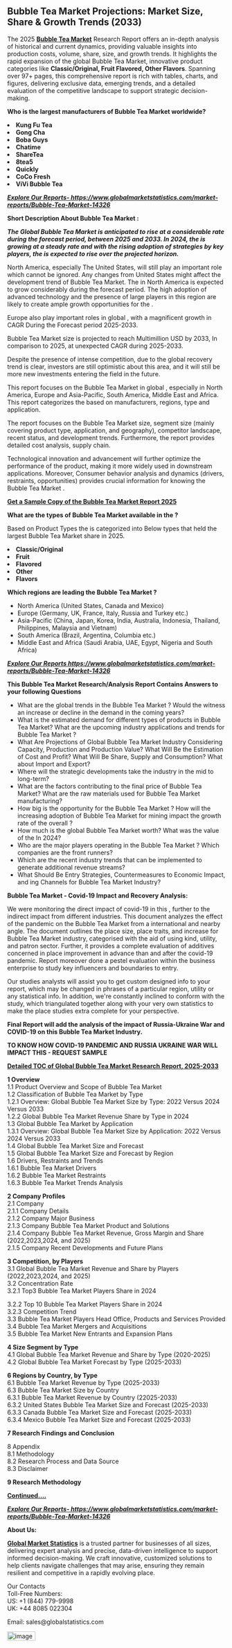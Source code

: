 <h2><strong>Bubble Tea Market Projections: Market Size, Share & Growth Trends (2033)</strong></h2><p>The 2025 <strong><a href="https://www.globalmarketstatistics.com/market-reports/Bubble-Tea-Market-14326">Bubble Tea Market</a></strong> Research Report offers an in-depth analysis of historical and current dynamics, providing valuable insights into production costs, volume, share, size, and growth trends. It highlights the rapid expansion of the global Bubble Tea Market, innovative product categories like <strong>Classic/Original, Fruit Flavored, Other Flavors</strong>. Spanning over 97+ pages, this comprehensive report is rich with tables, charts, and figures, delivering exclusive data, emerging trends, and a detailed evaluation of the competitive landscape to support strategic decision-making.</p><p><strong>Who is the largest manufacturers of Bubble Tea Market worldwide?</strong></p><p><strong><li>Kung Fu Tea<li>Gong Cha<li>Boba Guys<li>Chatime<li>ShareTea<li>8tea5<li>Quickly<li>CoCo Fresh<li>ViVi Bubble Tea</strong></p><p><strong><em><a href="https://www.globalmarketstatistics.com/market-reports/Bubble-Tea-Market-14326">Explore Our Reports-&nbsp;https://www.globalmarketstatistics.com/market-reports/Bubble-Tea-Market-14326</a></em></strong></p><p><strong>Short Description About Bubble Tea Market :</strong></p><p><strong><em>The Global Bubble Tea Market is anticipated to rise at a considerable rate during the forecast period, between 2025 and 2033. In 2024, the is growing at a steady rate and with the rising adoption of strategies by key players, the is expected to rise over the projected horizon.</em></strong></p><p>North America, especially The United States, will still play an important role which cannot be ignored. Any changes from United States might affect the development trend of Bubble Tea Market. The in North America is expected to grow considerably during the forecast period. The high adoption of advanced technology and the presence of large players in this region are likely to create ample growth opportunities for the .</p><p>Europe also play important roles in global , with a magnificent growth in CAGR During the Forecast period 2025-2033.</p><p>Bubble Tea Market size is projected to reach Multimillion USD by 2033, In comparison to 2025, at unexpected CAGR during 2025-2033.</p><p>Despite the presence of intense competition, due to the global recovery trend is clear, investors are still optimistic about this area, and it will still be more new investments entering the field in the future.</p><p>This report focuses on the Bubble Tea Market in global , especially in North America, Europe and Asia-Pacific, South America, Middle East and Africa. This report categorizes the based on manufacturers, regions, type and application.</p><p>The report focuses on the Bubble Tea Market size, segment size (mainly covering product type, application, and geography), competitor landscape, recent status, and development trends. Furthermore, the report provides detailed cost analysis, supply chain.</p><p>Technological innovation and advancement will further optimize the performance of the product, making it more widely used in downstream applications. Moreover, Consumer behavior analysis and dynamics (drivers, restraints, opportunities) provides crucial information for knowing the Bubble Tea Market .</p><p><strong><a href="https://www.globalmarketstatistics.com/market-reports/Bubble-Tea-Market-14326">Get a Sample Copy of the Bubble Tea Market Report 2025</a></strong></p><p><strong>What are the types of Bubble Tea Market available in the ?</strong></p><p>Based on Product Types the is categorized into Below types that held the largest Bubble Tea Market share in 2025.</p><p><strong><li>Classic/Original<li>Fruit<li>Flavored<li>Other<li>Flavors</strong></p><p><strong>Which regions are leading the Bubble Tea Market ?</strong></p><ul><li>North America (United States, Canada and Mexico)</li><li>Europe (Germany, UK, France, Italy, Russia and Turkey etc.)</li><li>Asia-Pacific (China, Japan, Korea, India, Australia, Indonesia, Thailand, Philippines, Malaysia and Vietnam)</li><li>South America (Brazil, Argentina, Columbia etc.)</li><li>Middle East and Africa (Saudi Arabia, UAE, Egypt, Nigeria and South Africa)</li></ul><p><strong><em><a href="https://www.globalmarketstatistics.com/market-reports/Bubble-Tea-Market-14326">Explore Our Reports https://www.globalmarketstatistics.com/market-reports/Bubble-Tea-Market-14326</a></em></strong></p><p><strong>This Bubble Tea Market Research/Analysis Report Contains Answers to your following Questions</strong></p><ul><li>What are the global trends in the Bubble Tea Market ? Would the witness an increase or decline in the demand in the coming years?</li><li>What is the estimated demand for different types of products in Bubble Tea Market? What are the upcoming industry applications and trends for Bubble Tea Market ?</li><li>What Are Projections of Global Bubble Tea Market Industry Considering Capacity, Production and Production Value? What Will Be the Estimation of Cost and Profit? What Will Be Share, Supply and Consumption? What about Import and Export?</li><li>Where will the strategic developments take the industry in the mid to long-term?</li><li>What are the factors contributing to the final price of Bubble Tea Market? What are the raw materials used for Bubble Tea Market manufacturing?</li><li>How big is the opportunity for the Bubble Tea Market ? How will the increasing adoption of Bubble Tea Market for mining impact the growth rate of the overall ?</li><li>How much is the global Bubble Tea Market worth? What was the value of the In 2024?</li><li>Who are the major players operating in the Bubble Tea Market ? Which companies are the front runners?</li><li>Which are the recent industry trends that can be implemented to generate additional revenue streams?</li><li>What Should Be Entry Strategies, Countermeasures to Economic Impact, and ing Channels for Bubble Tea Market Industry?</li></ul><p><strong>Bubble Tea Market - Covid-19 Impact and Recovery Analysis:</strong></p><p>We were monitoring the direct impact of covid-19 in this , further to the indirect impact from different industries. This document analyzes the effect of the pandemic on the Bubble Tea Market from a international and nearby angle. The document outlines the place size, place traits, and increase for Bubble Tea Market industry, categorised with the aid of using kind, utility, and patron sector. Further, it provides a complete evaluation of additives concerned in place improvement in advance than and after the covid-19 pandemic. Report moreover done a pestel evaluation within the business enterprise to study key influencers and boundaries to entry.</p><p>Our studies analysts will assist you to get custom designed info to your report, which may be changed in phrases of a particular region, utility or any statistical info. In addition, we're constantly inclined to conform with the study, which triangulated together along with your very own statistics to make the place studies extra complete for your perspective.</p><p><strong>Final Report will add the analysis of the impact of Russia-Ukraine War and COVID-19 on this Bubble Tea Market Industry.</strong></p><p><strong>TO KNOW HOW COVID-19 PANDEMIC AND RUSSIA UKRAINE WAR WILL IMPACT THIS - REQUEST SAMPLE</strong></p><p><strong><a href="https://www.globalmarketstatistics.com/market-reports/Bubble-Tea-Market-14326">Detailed TOC of Global Bubble Tea Market Research Report, 2025-2033</a></strong></p><p><strong>1 Overview</strong><br /> 1.1 Product Overview and Scope of Bubble Tea Market<br /> 1.2 Classification of Bubble Tea Market by Type<br /> 1.2.1 Overview: Global Bubble Tea Market Size by Type: 2022 Versus 2024 Versus 2033<br /> 1.2.2 Global Bubble Tea Market Revenue Share by Type in 2024<br /> 1.3 Global Bubble Tea Market by Application<br /> 1.3.1 Overview: Global Bubble Tea Market Size by Application: 2022&nbsp;Versus 2024 Versus 2033<br /> 1.4 Global Bubble Tea Market Size and Forecast<br /> 1.5 Global Bubble Tea Market Size and Forecast by Region<br /> 1.6 Drivers, Restraints and Trends<br /> 1.6.1 Bubble Tea Market Drivers<br /> 1.6.2 Bubble Tea Market Restraints<br /> 1.6.3 Bubble Tea Market Trends Analysis</p><p><strong>2 Company Profiles</strong><br /> 2.1 Company<br /> 2.1.1 Company Details<br /> 2.1.2 Company Major Business<br /> 2.1.3 Company Bubble Tea Market Product and Solutions<br /> 2.1.4 Company Bubble Tea Market Revenue, Gross Margin and Share (2022,2023,2024, and 2025)<br /> 2.1.5 Company Recent Developments and Future Plans</p><p><strong>3 Competition, by Players</strong><br /> 3.1 Global Bubble Tea Market Revenue and Share by Players (2022,2023,2024, and 2025)<br /> 3.2 Concentration Rate<br /> 3.2.1 Top3 Bubble Tea Market Players Share in 2024</p><p>3.2.2 Top 10 Bubble Tea Market Players Share in 2024<br /> 3.2.3 Competition Trend<br /> 3.3 Bubble Tea Market Players Head Office, Products and Services Provided<br /> 3.4 Bubble Tea Market Mergers and Acquisitions<br /> 3.5 Bubble Tea Market New Entrants and Expansion Plans</p><p><strong>4 Size Segment by Type</strong><br /> 4.1 Global Bubble Tea Market Revenue and Share by Type (2020-2025)<br /> 4.2 Global Bubble Tea Market Forecast by Type (2025-2033)</p><p><strong>6 Regions by Country, by Type</strong><br /> 6.1 Bubble Tea Market Revenue by Type (2025-2033)<br /> 6.3 Bubble Tea Market Size by Country<br /> 6.3.1 Bubble Tea Market Revenue by Country (22025-2033)<br /> 6.3.2 United States Bubble Tea Market Size and Forecast (2025-2033)<br /> 6.3.3 Canada Bubble Tea Market Size and Forecast (2025-2033)<br /> 6.3.4 Mexico Bubble Tea Market Size and Forecast (2025-2033)</p><p><strong>7 Research Findings and Conclusion</strong></p><p>8 Appendix<br /> 8.1 Methodology<br /> 8.2 Research Process and Data Source<br /> 8.3 Disclaimer</p><p><strong>9 Research Methodology</strong></p><p><strong><a href="https://www.globalmarketstatistics.com/market-reports/Bubble-Tea-Market-14326">Continued&hellip;.</a></strong></p><p><strong><em><a href="https://www.globalmarketstatistics.com/market-reports/Bubble-Tea-Market-14326">Explore Our Reports-&nbsp;https://www.globalmarketstatistics.com/market-reports/Bubble-Tea-Market-14326</a></em></strong></p><p><strong>About Us:</strong></p><p><strong><a href="https://www.globalmarketstatistics.com/">Global Market Statistics</a></strong> is a trusted partner for businesses of all sizes, delivering expert analysis and precise, data-driven intelligence to support informed decision-making. We craft innovative, customized solutions to help clients navigate challenges that may arise, ensuring they remain resilient and competitive in a rapidly evolving place.</p><p>Our Contacts<br /> Toll-Free Numbers:<br /> US: +1 (844) 779-9998<br /> UK: +44 8085 022304</p><p>Email: sales@globalstatistics.com</p>
<img width="65" height="21" alt="image" src="https://github.com/user-attachments/assets/b022ac95-e34b-44a6-9e63-4864f247b20b" />
